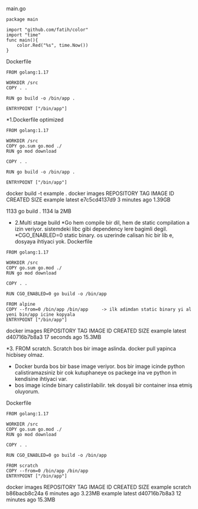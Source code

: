 main.go
```
package main

import "github.com/fatih/color"
import "time"
func main(){
	color.Red("%s", time.Now())
}
```


Dockerfile
```
FROM golang:1.17

WORKDIR /src
COPY . .

RUN go build -o /bin/app .

ENTRYPOINT ["/bin/app"]
```



*1.Dockerfile optimized
```
FROM golang:1.17

WORKDIR /src
COPY go.sum go.mod ./
RUN go mod download

COPY . .

RUN go build -o /bin/app .

ENTRYPOINT ["/bin/app"]
```





docker build -t example .
docker images
REPOSITORY                   TAG       IMAGE ID       CREATED          SIZE
example                      latest    e7c5cd4137d9   3 minutes ago    1.39GB

 1133  go build .
 1134  la
 2MB

* 2.Multi stage build
 *Go hem compile bir dil, hem de static compilation a izin veriyor. sistemdeki libc gibi dependency lere bagimli degil.
 *CGO_ENABLED=0 static binary. os uzerinde calisan hic bir lib e, dosyaya ihtiyaci yok.
 Dockerfile
 ```
 FROM golang:1.17

WORKDIR /src
COPY go.sum go.mod ./
RUN go mod download

COPY . .

RUN CGO_ENABLED=0 go build -o /bin/app

FROM alpine
COPY --from=0 /bin/app /bin/app     -> ilk adimdan static binary yi al yeni bin/app icine kopyala
ENTRYPOINT ["/bin/app"]
```

docker images
REPOSITORY                   TAG       IMAGE ID       CREATED          SIZE
example                      latest    d40716b7b8a3   17 seconds ago   15.3MB





*3. FROM scratch. Scratch bos bir image aslinda. docker pull yapinca hicbisey olmaz. 
* Docker burda bos bir base image veriyor. bos bir image icinde python calistiramazsiniz bir cok kutuphaneye os packege ina ve python in kendisine ihtiyaci var.
* bos image icinde binary calistirilabilir. tek dosyali bir container insa etmiş oluyorum.

Dockerfile
```
FROM golang:1.17

WORKDIR /src
COPY go.sum go.mod ./
RUN go mod download

COPY . .

RUN CGO_ENABLED=0 go build -o /bin/app

FROM scratch
COPY --from=0 /bin/app /bin/app
ENTRYPOINT ["/bin/app"]
```

docker images 
REPOSITORY                   TAG       IMAGE ID       CREATED             SIZE
example                      scratch   b86bacb8c24a   6 minutes ago       3.23MB
example                      latest    d40716b7b8a3   12 minutes ago      15.3MB


